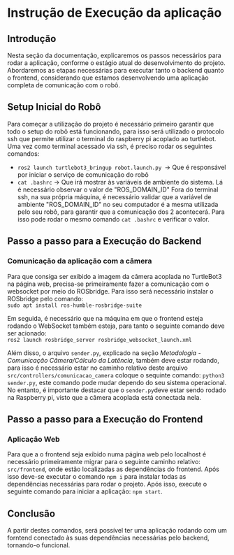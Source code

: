 # Instrução de Execução da aplicação
## Introdução
Nesta seção da documentação, explicaremos os passos necessários para rodar a aplicação, conforme o estágio atual do desenvolvimento do projeto. Abordaremos as etapas necessárias para executar tanto o backend quanto o frontend, considerando que estamos desenvolvendo uma aplicação completa de comunicação com o robô.
## Setup Inicial do Robô
Para começar a utilização do projeto é necessário primeiro garantir que todo o setup do robô está funcionando, para isso será utilizado o protocolo ssh que permite utilizar o terminal do raspberry pi acoplado ao turtlebot.
Uma vez como terminal acessado via ssh, é preciso rodar os seguintes comandos: 
- `ros2 launch turtlebot3_bringup robot.launch.py `-> Que é responsável por iniciar o serviço de comunicação do robô
- `cat .bashrc` -> Que irá mostrar às variáveis de ambiente do sistema. Lá é necessário observar o valor de "ROS_DOMAIN_ID"
Fora do terminal ssh, na sua própria máquina, é necessário validar que a variável de ambiente "ROS_DOMAIN_ID" no seu computador é a mesma utilizada pelo seu robô, para garantir que a comunicação dos 2 acontecerá. Para isso pode rodar o mesmo comando `cat .bashrc` e verificar o valor.

## Passo a passo para a Execução do Backend
### Comunicação da aplicação com a câmera
Para que consiga ser exibido a imagem da câmera acoplada no TurtleBot3 na página web, precisa-se primeiramente fazer a comunicação com o websocket por meio do ROSbridge. Para isso será necessário instalar o ROSbridge pelo comando:<br/>
`sudo apt install ros-humble-rosbridge-suite`<br/>

Em seguida, é necessário que na máquina em que o frontend esteja rodando o WebSocket também esteja, para tanto o seguinte comando deve ser acionado:<br/>
`ros2 launch rosbridge_server rosbridge_websocket_launch.xml`<br/>

Além disso, o arquivo `sender.py`, explicado na seção *Metodologia - Comunicação Câmera/Cálculo da Latência*, também deve estar rodando, para isso é necessário estar no caminho relativo deste arquivo `src/controllers/comunicacao_camera` coloque o sequinte comando: `python3 sender.py`, este comando pode mudar dependo do seu sistema operacional. No entanto, é importante destacar que o `sender.py`deve estar sendo rodado na Raspberry pi, visto que a câmera acoplada está conectada nela.

## Passo a passo para a Execução do Frontend
### Aplicação Web
Para que a o frontend seja exibido numa página web pelo localhost é necessário primeiramente migrar para o seguinte caminho relativo: `src/frontend`, onde estão localizadas as dependências do frontend. Após isso deve-se executar o comando `npm i` para instalar todas as dependências necessárias para rodar o projeto. Após isso, execute o seguinte comando para iniciar a aplicação: `npm start`. 

## Conclusão
A partir destes comandos, será possível ter uma aplicação rodando com um forntend conectado às suas dependências necessárias pelo backend, tornando-o funcional. 

